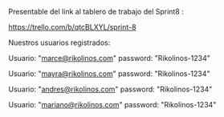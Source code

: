  Presentable del link al tablero de trabajo del Sprint8 : 
 
https://trello.com/b/qtcBLXYL/sprint-8

 Nuestros usuarios registrados:

 Usuario: "marce@rikolinos.com"
 password: "Rikolinos-1234"

 Usuario: "mayra@rikolinos.com"
 password: "Rikolinos-1234"

 Usuario: "andres@rikolinos.com"
 password: "Rikolinos-1234"

 Usuario: "mariano@rikolinos.com"
 password: "Rikolinos-1234"

